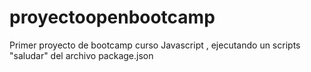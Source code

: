 # proyectoopenbootcamp
Primer proyecto de bootcamp  curso Javascript  , ejecutando un  scripts "saludar" del archivo package.json

